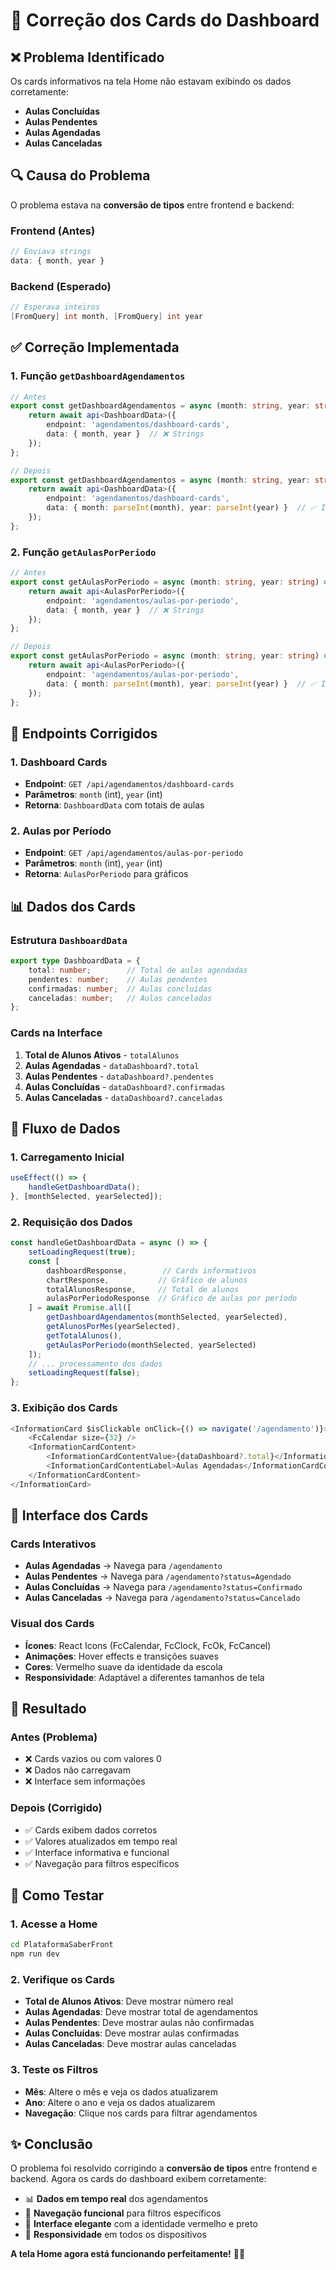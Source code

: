 # 🔧 Correção dos Cards do Dashboard

## ❌ **Problema Identificado**

Os cards informativos na tela Home não estavam exibindo os dados corretamente:
- **Aulas Concluídas**
- **Aulas Pendentes** 
- **Aulas Agendadas**
- **Aulas Canceladas**

## 🔍 **Causa do Problema**

O problema estava na **conversão de tipos** entre frontend e backend:

### **Frontend (Antes)**
```typescript
// Enviava strings
data: { month, year }
```

### **Backend (Esperado)**
```csharp
// Esperava inteiros
[FromQuery] int month, [FromQuery] int year
```

## ✅ **Correção Implementada**

### **1. Função `getDashboardAgendamentos`**
```typescript
// Antes
export const getDashboardAgendamentos = async (month: string, year: string) => {
    return await api<DashboardData>({ 
        endpoint: 'agendamentos/dashboard-cards',
        data: { month, year }  // ❌ Strings
    });
};

// Depois
export const getDashboardAgendamentos = async (month: string, year: string) => {
    return await api<DashboardData>({ 
        endpoint: 'agendamentos/dashboard-cards',
        data: { month: parseInt(month), year: parseInt(year) }  // ✅ Inteiros
    });
};
```

### **2. Função `getAulasPorPeriodo`**
```typescript
// Antes
export const getAulasPorPeriodo = async (month: string, year: string) => {
    return await api<AulasPorPeriodo>({
        endpoint: 'agendamentos/aulas-por-periodo',
        data: { month, year }  // ❌ Strings
    });
};

// Depois
export const getAulasPorPeriodo = async (month: string, year: string) => {
    return await api<AulasPorPeriodo>({
        endpoint: 'agendamentos/aulas-por-periodo',
        data: { month: parseInt(month), year: parseInt(year) }  // ✅ Inteiros
    });
};
```

## 🎯 **Endpoints Corrigidos**

### **1. Dashboard Cards**
- **Endpoint**: `GET /api/agendamentos/dashboard-cards`
- **Parâmetros**: `month` (int), `year` (int)
- **Retorna**: `DashboardData` com totais de aulas

### **2. Aulas por Período**
- **Endpoint**: `GET /api/agendamentos/aulas-por-periodo`
- **Parâmetros**: `month` (int), `year` (int)
- **Retorna**: `AulasPorPeriodo` para gráficos

## 📊 **Dados dos Cards**

### **Estrutura `DashboardData`**
```typescript
export type DashboardData = {
    total: number;        // Total de aulas agendadas
    pendentes: number;    // Aulas pendentes
    confirmadas: number;  // Aulas concluídas
    canceladas: number;   // Aulas canceladas
};
```

### **Cards na Interface**
1. **Total de Alunos Ativos** - `totalAlunos`
2. **Aulas Agendadas** - `dataDashboard?.total`
3. **Aulas Pendentes** - `dataDashboard?.pendentes`
4. **Aulas Concluídas** - `dataDashboard?.confirmadas`
5. **Aulas Canceladas** - `dataDashboard?.canceladas`

## 🔄 **Fluxo de Dados**

### **1. Carregamento Inicial**
```typescript
useEffect(() => {
    handleGetDashboardData();
}, [monthSelected, yearSelected]);
```

### **2. Requisição dos Dados**
```typescript
const handleGetDashboardData = async () => {
    setLoadingRequest(true);
    const [
        dashboardResponse,        // Cards informativos
        chartResponse,           // Gráfico de alunos
        totalAlunosResponse,     // Total de alunos
        aulasPorPeriodoResponse  // Gráfico de aulas por período
    ] = await Promise.all([
        getDashboardAgendamentos(monthSelected, yearSelected),
        getAlunosPorMes(yearSelected),
        getTotalAlunos(),
        getAulasPorPeriodo(monthSelected, yearSelected) 
    ]);
    // ... processamento dos dados
    setLoadingRequest(false);
};
```

### **3. Exibição dos Cards**
```typescript
<InformationCard $isClickable onClick={() => navigate('/agendamento')}>
    <FcCalendar size={32} />
    <InformationCardContent>
        <InformationCardContentValue>{dataDashboard?.total}</InformationCardContentValue>
        <InformationCardContentLabel>Aulas Agendadas</InformationCardContentLabel>
    </InformationCardContent>
</InformationCard>
```

## 🎨 **Interface dos Cards**

### **Cards Interativos**
- **Aulas Agendadas** → Navega para `/agendamento`
- **Aulas Pendentes** → Navega para `/agendamento?status=Agendado`
- **Aulas Concluídas** → Navega para `/agendamento?status=Confirmado`
- **Aulas Canceladas** → Navega para `/agendamento?status=Cancelado`

### **Visual dos Cards**
- **Ícones**: React Icons (FcCalendar, FcClock, FcOk, FcCancel)
- **Animações**: Hover effects e transições suaves
- **Cores**: Vermelho suave da identidade da escola
- **Responsividade**: Adaptável a diferentes tamanhos de tela

## 🚀 **Resultado**

### **Antes (Problema)**
- ❌ Cards vazios ou com valores 0
- ❌ Dados não carregavam
- ❌ Interface sem informações

### **Depois (Corrigido)**
- ✅ Cards exibem dados corretos
- ✅ Valores atualizados em tempo real
- ✅ Interface informativa e funcional
- ✅ Navegação para filtros específicos

## 🔧 **Como Testar**

### **1. Acesse a Home**
```bash
cd PlataformaSaberFront
npm run dev
```

### **2. Verifique os Cards**
- **Total de Alunos Ativos**: Deve mostrar número real
- **Aulas Agendadas**: Deve mostrar total de agendamentos
- **Aulas Pendentes**: Deve mostrar aulas não confirmadas
- **Aulas Concluídas**: Deve mostrar aulas confirmadas
- **Aulas Canceladas**: Deve mostrar aulas canceladas

### **3. Teste os Filtros**
- **Mês**: Altere o mês e veja os dados atualizarem
- **Ano**: Altere o ano e veja os dados atualizarem
- **Navegação**: Clique nos cards para filtrar agendamentos

## ✨ **Conclusão**

O problema foi resolvido corrigindo a **conversão de tipos** entre frontend e backend. Agora os cards do dashboard exibem corretamente:

- 📊 **Dados em tempo real** dos agendamentos
- 🎯 **Navegação funcional** para filtros específicos
- 🎨 **Interface elegante** com a identidade vermelho e preto
- 📱 **Responsividade** em todos os dispositivos

**A tela Home agora está funcionando perfeitamente!** 🎵✨


